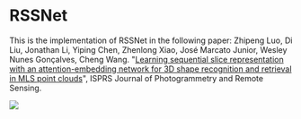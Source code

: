 # RSSNet
This is the implementation of RSSNet in the following paper: Zhipeng Luo, Di Liu, Jonathan Li, Yiping Chen, Zhenlong Xiao, José Marcato Junior, Wesley Nunes Gonçalves, Cheng Wang. "[Learning sequential slice representation with an attention-embedding network for 3D shape recognition and retrieval in MLS point clouds](https://www.sciencedirect.com/science/article/pii/S0924271620300034)", ISPRS Journal of Photogrammetry and Remote Sensing.

![](https://github.com/zpluoxmu/RSSNet/raw/RSSNet/figs/Network_of_RSSNet.png)
